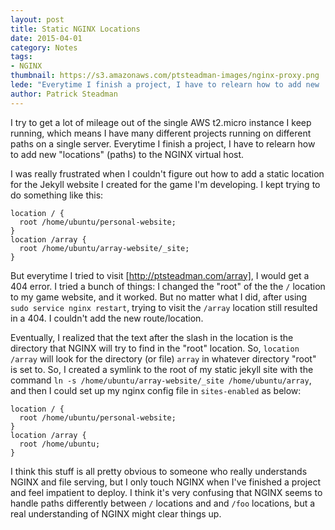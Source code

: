 ```yaml
---
layout: post
title: Static NGINX Locations
date: 2015-04-01
category: Notes
tags:
- NGINX
thumbnail: https://s3.amazonaws.com/ptsteadman-images/nginx-proxy.png
lede: "Everytime I finish a project, I have to relearn how to add new 'locations' (paths) to the NGINX virtual host."
author: Patrick Steadman
---
```


I try to get a lot of mileage out of the single AWS t2.micro instance I keep
running, which means I have many different projects running on different paths
on a single server.  Everytime I finish a project, I have to relearn how to add
new "locations" (paths) to the NGINX virtual host.

I was really frustrated when I couldn't figure out how to add a static location
for the Jekyll website I created for the game I'm developing.  I kept trying to
do something like this:

    location / {
      root /home/ubuntu/personal-website;
    }
    location /array {
      root /home/ubuntu/array-website/_site;
    }

But everytime I tried to visit [http://ptsteadman.com/array], I would get a 404
error.  I tried a bunch of things: I changed the "root" of the the `/` location
to my game website, and it worked.  But no matter what I did, after using `sudo
service nginx restart`, trying to visit the `/array` location still resulted in
a 404.  I couldn't add the new route/location.

Eventually, I realized that the text after the slash in the location is the
directory that NGINX will try to find in the "root" location.  So, `location
/array` will look for the directory (or file) `array` in whatever directory
"root" is set to.  So, I created a symlink to the root of my static jekyll site
with the command `ln -s /home/ubuntu/array-website/_site /home/ubuntu/array`,
and then I could set up my nginx config file in `sites-enabled` as below:

    location / {
      root /home/ubuntu/personal-website;
    }
    location /array {
      root /home/ubuntu;
    }

I think this stuff is all pretty obvious to someone who really understands NGINX
and file serving, but I only touch NGINX when I've finished a project and feel
impatient to deploy.  I think it's very confusing that NGINX seems to handle
paths differently between `/` locations and and `/foo` locations, but a real
understanding of NGINX might clear things up.

